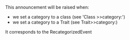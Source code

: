 This announcement will be raised when:
- we set a category to a class (see 'Class >>category:')
- we set a category to a Trait (see Trait>>category:)

It corresponds to the RecategorizedEvent